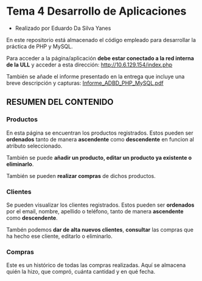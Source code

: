 # Tema 4 Desarrollo de Aplicaciones

- Realizado por Eduardo Da Silva Yanes

En este repositorio está almacenado el código empleado para desarrollar la práctica de PHP y MySQL.

Para acceder a la página/aplicación **debe estar conectado a la red interna de la ULL** y acceder a esta dirección: http://10.6.129.154/index.php

También se añade el informe presentado en la entrega que incluye una breve descripción y capturas: [Informe_ADBD_PHP_MySQL.pdf](https://github.com/EduardoSY/ADBD_21-22_ULL/files/7854856/Informe_ADBD_PHP_MySQL.pdf)

## RESUMEN DEL CONTENIDO
### Productos
En esta página se encuentran los productos registrados. Estos pueden ser **ordenados** tanto de manera **ascendente** como **descendente** en funcion al atributo seleccionado.

También se puede **añadir un producto, editar un producto ya existente o eliminarlo**.

También se pueden **realizar compras** de dichos productos.

### Clientes
Se pueden visualizar los clientes registrados. Estos pueden ser **ordenados** por el email, nombre, apellido o teléfono, tanto de manera **ascendente** como **descendente**. 

Tambén podemos **dar de alta nuevos clientes**, **consultar** las compras que ha hecho ese cliente, editarlo o eliminarlo.

### Compras
Este es un histórico de todas las compras realizadas. Aquí se almacena quién la hizo, que compró, cuánta cantidad y en qué fecha.
